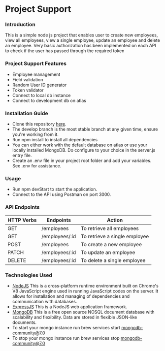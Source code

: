 # Project Support

### Introduction

This is a simple node js project that enables user to create new employees, view all employees, view a single employee,
update an employee and delete an employee.
Very basic authorization has been implemented on each API to check if the user has passed through the required token

### Project Support Features

- Employee management
- Field validation
- Random User ID generator
- Token validator
- Connect to local db instance
- Connect to development db on atlas

### Installation Guide

- Clone this repository [here](https://github.com/jaco5890/senior-back-end.git).
- The develop branch is the most stable branch at any given time, ensure you're working from it.
- Run npm install to install all dependencies
- You can either work with the default database on atlas or use your locally installed MongoDB. Do configure to your choice in the server.js entry file.
- Create an .env file in your project root folder and add your variables. See .env for assistance.

### Usage

- Run npm devStart to start the application.
- Connect to the API using Postman on port 3000.

### API Endpoints

| HTTP Verbs | Endpoints            | Action                                 |
| ---------- | -------------------- | -------------------------------------- |
| GET        | /employees           | To retrieve all employees              |
| GET        | /employees/:id       | To retrieve a single employee          |
| POST       | /employees           | To create a new employee               |
| PATCH      | /employees/:id       | To update an employee                  |
| DELETE     | /employees/:id       | To delete a single employee               |

### Technologies Used

- [NodeJS](https://nodejs.org/) This is a cross-platform runtime environment built on Chrome's V8 JavaScript engine used in running JavaScript codes on the server. It allows for installation and managing of dependencies and communication with databases.
- [ExpressJS](https://www.expresjs.org/) This is a NodeJS web application framework.
- [MongoDB](https://www.mongodb.com/) This is a free open source NOSQL document database with scalability and flexibility. Data are stored in flexible JSON-like documents.
- To start your mongo instance run brew services start mongodb-community@7.0
- To stop your mongo instance run brew services stop mongodb-community@7.0
